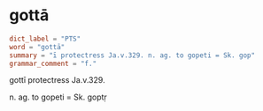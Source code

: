 # gottā

``` toml
dict_label = "PTS"
word = "gottā"
summary = "ī protectress Ja.v.329. n. ag. to gopeti = Sk. gop"
grammar_comment = "f."
```

gottī protectress Ja.v.329.

n. ag. to gopeti = Sk. goptṛ

